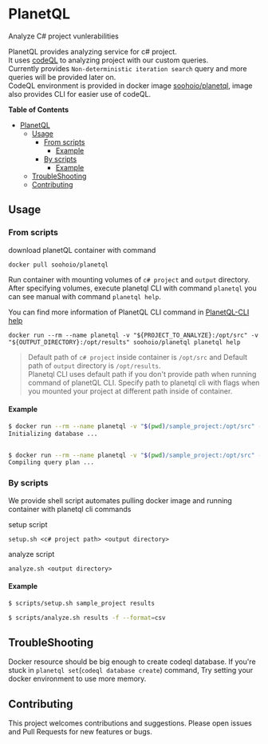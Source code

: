 # PlanetQL

Analyze C# project vunlerabilities

PlanetQL provides analyzing service for c# project.  
It uses [codeQL](https://github.com/github/codeql) to analyzing project with our custom queries.  
Currently provides `Non-deterministic iteration search` query and more queries will be provided later on.  
CodeQL environment is provided in docker image [soohoio/planetql](https://hub.docker.com/repository/docker/soohoio/planetql), image also provides CLI for easier use of codeQL.

**Table of Contents**

- [PlanetQL](#planetql)
  - [Usage](#usage)
    - [From scripts](#from-scripts)
      - [Example](#example)
    - [By scripts](#by-scripts)
      - [Example](#example-1)
  - [TroubleShooting](#troubleshooting)
  - [Contributing](#contributing)

## Usage

### From scripts

download planetQL container with command

```
docker pull soohoio/planetql
```

Run container with mounting volumes of `c# project` and `output` directory. After specifying volumes, execute planetql CLI with command `planetql` you can see manual with command `planetql help`.

You can find more information of PlanetQL CLI command in [PlanetQL-CLI help](planetql-cli/README.md)

```
docker run --rm --name planetql -v "${PROJECT_TO_ANALYZE}:/opt/src" -v "${OUTPUT_DIRECTORY}:/opt/results" soohoio/planetql planetql help
```

> Default path of `c# project` inside container is `/opt/src` and Default path of `output` directory is `/opt/results`.  
> Planetql CLI uses default path if you don't provide path when running command of planetQL CLI. Specify path to planetql cli with flags when you mounted your project at different path inside of container.

#### Example

```zsh
$ docker run --rm --name planetql -v "$(pwd)/sample_project:/opt/src" -v "$(pwd)/results:/opt/results" soohoio/planetql planetql setup
Initializing database ...


$ docker run --rm --name planetql -v "$(pwd)/sample_project:/opt/src" -v "$(pwd)/results:/opt/results" soohoio/planetql planetql analyze -f --format=csv
Compiling query plan ...
```

### By scripts

We provide shell script automates pulling docker image and running container with planetql cli commands

setup script

```
setup.sh <c# project path> <output directory>
```

analyze script

```
analyze.sh <output directory>
```

#### Example

```zsh
$ scripts/setup.sh sample_project results

$ scripts/analyze.sh results -f --format=csv
```

## TroubleShooting

Docker resource should be big enough to create codeql database. If you're stuck in `planetql set`(`codeql database create`) command, Try setting your docker environment to use more memory.

## Contributing

This project welcomes contributions and suggestions. Please open issues and Pull Requests for new features or bugs.
